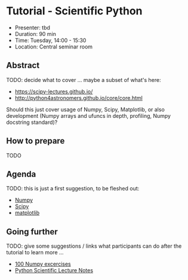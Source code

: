 # Tutorial - Scientific Python

* Presenter: tbd
* Duration: 90 min
* Time: Tuesday, 14:00 - 15:30
* Location: Central seminar room

## Abstract

TODO: decide what to cover ... maybe a subset of what's here:

* https://scipy-lectures.github.io/
* http://python4astronomers.github.io/core/core.html

Should this just cover usage of Numpy, Scipy, Matplotlib,
or also development (Numpy arrays and ufuncs in depth, profiling,
Numpy docstring standard)?

## How to prepare

TODO

## Agenda

TODO: this is just a first suggestion, to be fleshed out:

- [Numpy](https://scipy-lectures.github.io/intro/numpy/index.html)
- [Scipy](https://scipy-lectures.github.io/intro/scipy.html)
- [matplotlib](https://scipy-lectures.github.io/intro/matplotlib/matplotlib.html)

## Going further

TODO: give some suggestions / links what participants can do
after the tutorial to learn more ...

* [100 Numpy excercises](http://www.labri.fr/perso/nrougier/teaching/numpy.100/)
* [Python Scientific Lecture Notes](https://scipy-lectures.github.io/)
